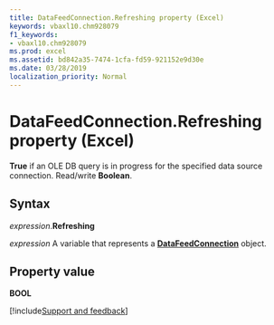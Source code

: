```yaml
---
title: DataFeedConnection.Refreshing property (Excel)
keywords: vbaxl10.chm928079
f1_keywords:
- vbaxl10.chm928079
ms.prod: excel
ms.assetid: bd842a35-7474-1cfa-fd59-921152e9d30e
ms.date: 03/28/2019
localization_priority: Normal
---
```



# DataFeedConnection.Refreshing property (Excel)

**True** if an OLE DB query is in progress for the specified data source connection. Read/write **Boolean**.


## Syntax

_expression_.**Refreshing**

_expression_ A variable that represents a **[DataFeedConnection](Excel.datafeedconnection.md)** object.


## Property value

 **BOOL**




[!include[Support and feedback](~/includes/feedback-boilerplate.md)]